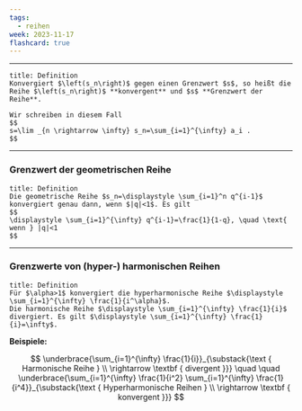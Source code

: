 ```yaml
---
tags:
  - reihen
week: 2023-11-17
flashcard: true
---
```

***

```ad-important
title: Definition
Konvergiert $\left(s_n\right)$ gegen einen Grenzwert $s$, so heißt die Reihe $\left(s_n\right)$ **konvergent** und $s$ **Grenzwert der Reihe**.

Wir schreiben in diesem Fall
$$
s=\lim _{n \rightarrow \infty} s_n=\sum_{i=1}^{\infty} a_i .
$$
```

***
### Grenzwert der geometrischen Reihe

```ad-note
title: Definition
Die geometrische Reihe $s_n=\displaystyle \sum_{i=1}^n q^{i-1}$ konvergiert genau dann, wenn $|q|<1$. Es gilt
$$
\displaystyle \sum_{i=1}^{\infty} q^{i-1}=\frac{1}{1-q}, \quad \text{ wenn } |q|<1
$$

```

***
### Grenzwerte von (hyper-) harmonischen Reihen

```ad-note
title: Definition
Für $\alpha>1$ konvergiert die hyperharmonische Reihe $\displaystyle \sum_{i=1}^{\infty} \frac{1}{i^\alpha}$.
Die harmonische Reihe $\displaystyle \sum_{i=1}^{\infty} \frac{1}{i}$ divergiert. Es gilt $\displaystyle \sum_{i=1}^{\infty} \frac{1}{i}=\infty$.
```

**Beispiele:**

$$
\underbrace{\sum_{i=1}^{\infty} \frac{1}{i}}_{\substack{\text { Harmonische Reihe } \\ \rightarrow \textbf { divergent }}} \quad \quad \underbrace{\sum_{i=1}^{\infty} \frac{1}{i^2} \sum_{i=1}^{\infty} \frac{1}{i^4}}_{\substack{\text { Hyperharmonische Reihen } \\ \rightarrow \textbf { konvergent }}}
$$
